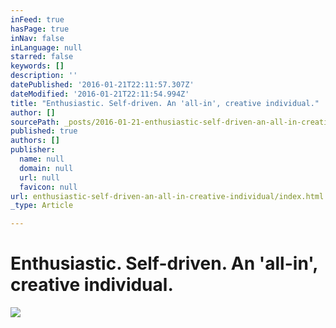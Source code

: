 ```yaml
---
inFeed: true
hasPage: true
inNav: false
inLanguage: null
starred: false
keywords: []
description: ''
datePublished: '2016-01-21T22:11:57.307Z'
dateModified: '2016-01-21T22:11:54.994Z'
title: "Enthusiastic. Self-driven. An 'all-in', creative individual."
author: []
sourcePath: _posts/2016-01-21-enthusiastic-self-driven-an-all-in-creative-individual.md
published: true
authors: []
publisher:
  name: null
  domain: null
  url: null
  favicon: null
url: enthusiastic-self-driven-an-all-in-creative-individual/index.html
_type: Article

---
```

# Enthusiastic. Self-driven. An 'all-in', creative individual.
![](https://s3-us-west-2.amazonaws.com/the-grid-img/p/96d7017bc034ee8cd012de6646deaf87adc91e10.jpg)